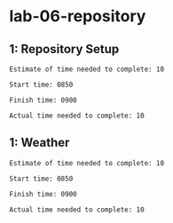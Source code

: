 # lab-06-repository

## 1: Repository Setup

    Estimate of time needed to complete: 10

    Start time: 0850

    Finish time: 0900

    Actual time needed to complete: 10

## 1: Weather

    Estimate of time needed to complete: 10

    Start time: 0850

    Finish time: 0900

    Actual time needed to complete: 10